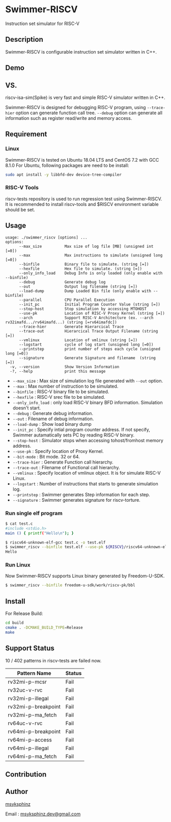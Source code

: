 Swimmer-RISCV
=============

Instruction set simulator for RISC-V

## Description

Swimmer-RISCV is configurable instruction set simulator written in C++.

## Demo

## VS.

riscv-isa-sim(Spike) is very fast and simple RISC-V simulator written in C++.

Swimmer-RISCV is designed for debugging RISC-V program, using `--trace-hier` option can generate function call tree.
`--debug` option can generate all information such as register read/write and memory access.

## Requirement

### Linux

Swimmer-RISCV is tested on Ubuntu 18.04 LTS and CentOS 7.2 with GCC 8.1.0
For Ubuntu, following packages are need to be install:

```sh
sudo apt install -y libbfd-dev device-tree-compiler
```

### RISC-V Tools

riscv-tests repository is used to run regression test using Swimmer-RISCV.
It is recommended to install riscv-tools and $RISCV environment variable should be set.

## Usage

```
usage: ./swimmer_riscv [options] ...
options:
      --max_size          Max size of log file [MB] (unsigned int [=0])
      --max               Max instructions to simulate (unsigned long [=0])
      --binfile           Binary file to simulate. (string [=])
      --hexfile           Hex file to simulate. (string [=])
      --only_info_load    Debug Info is only loaded (only enable with --binfile)
      --debug             Generate debug log
      --out               Output log filename (string [=])
      --load-dump         Dump Loaded Bin file (only enable with --binfile)
      --parallel          CPU Parallel Execution
      --init_pc           Initial Program Counter Value (string [=])
      --stop-host         Stop simulation by accessing MTOHOST
      --use-pk            Location of RISC-V Proxy Kernel (string [=])
      --arch              Support RISC-V Architecture (ex. --arch rv32imafd.../rv64imafd...) (string [=rv64imafdc])
      --trace-hier        Generate Hierarcical Trace
      --trace-out         Hierarcical Trace Output Filename (string [=])
      --vmlinux           Location of vmlinux (string [=])
      --logstart          cycle of log start (unsigned long [=0])
      --printstep         print number of steps each cycle (unsigned long [=0])
      --signature         Generate Signature and filename  (string [=])
  -v, --version           Show Version Information
  -?, --help              print this message
```

- `--max_size` : Max size of simulation log file generated with `--out` option.
- `--max` : Max number of instruction to be simulated.
- `--binfile` : RISC-V binary file to be simulated.
- `--hexfile` : RISC-V srec file to be simulated.
- `--only_info_load` : only load RISC-V binary BFD information. Simulation doesn't start.
- `--debug` : Generate debug information.
- `--out` : Filename of debug information.
- `--load-dump` : Show load binary dump
- `--init_pc` : Specify intial program counter address. If not specify, Swimmer autamatically sets PC by reading RISC-V binary.
- `--stop-host` : Simulator stops when accessing tohost/fromhost memory address.
- `--use-pk` : Specify location of Proxy Kernel.
- `--bit-mode` : Bit mode. 32 or 64.
- `--trace-hier` : Generate Function call hierarchy.
- `--trace-out` : Filename of Functional call hierarchy.
- `--vmlinux` : Specify location of vmlinux object. It is for simulate RISC-V Linux.
- `--logstart` : Number of instructions that starts to generate simulation log.
- `--printstep` : Swimmer generates Step information for each step.
- `--signature` : Swimmer generates signature for riscv-torture.

### Run single elf program

```sh
$ cat test.c
#include <stdio.h>
main () { printf("Hello\n"); }

$ riscv64-unknown-elf-gcc test.c -o test.elf
$ swimmer_riscv --binfile test.elf --use-pk ${RISCV}/riscv64-unknown-elf/bin/pk
Hello
```

### Run Linux

Now Swimmer-RISCV supports Linux binary generated by Freedom-U-SDK.

```sh
$ swimmer_riscv --binfile freedom-u-sdk/work/riscv-pk/bbl
```

## Install

For Release Build:

```sh
cd build
cmake . -DCMAKE_BUILD_TYPE=Release
make
```

## Support Status

10 / 402 patterns in riscv-tests are failed now.

| Pattern Name        | Status |
|---------------------|--------|
| rv32mi-p-mcsr       | Fail   |
| rv32uc-v-rvc        | Fail   |
| rv32mi-p-illegal    | Fail   |
| rv32mi-p-breakpoint | Fail   |
| rv32mi-p-ma_fetch   | Fail   |
| rv64uc-v-rvc        | Fail   |
| rv64mi-p-breakpoint | Fail   |
| rv64mi-p-access     | Fail   |
| rv64mi-p-illegal    | Fail   |
| rv64mi-p-ma_fetch   | Fail   |

## Contribution

## Author

[msyksphinz](https://github.com/msyksphinz)

Email : msyksphinz.dev@gmail.com
